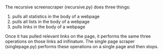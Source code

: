 The recursive screenscraper (recursive.py) does three things:
1) pulls all statistics in the body of a webpage
2) pulls all lists in the body of a webpage
3) pulls links in the body of a webpage

Once it has pulled relevant links on the page, it performs the same three operations on those links ad inifinatum. The single page scraper (singlepage.py) performs these operations on a single page and then stops. 
